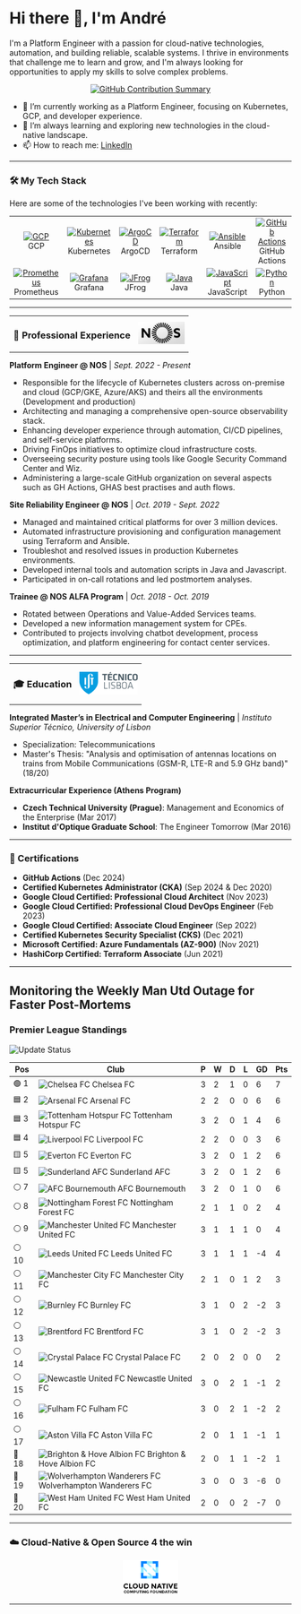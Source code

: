 # Hi there 👋, I'm André

I'm a Platform Engineer with a passion for cloud-native technologies, automation, and building reliable, scalable systems. I thrive in environments that challenge me to learn and grow, and I'm always looking for opportunities to apply my skills to solve complex problems.

<p align="center">
  <a href="https://github.com/andregribeiro">
    <img src="https://github-profile-summary-cards.vercel.app/api/cards/profile-details?username=andregribeiro&theme=radical" alt="GitHub Contribution Summary" />
  </a>
</p>

- 🔭 I’m currently working as a Platform Engineer, focusing on Kubernetes, GCP, and developer experience.
- 🌱 I’m always learning and exploring new technologies in the cloud-native landscape.
- 📫 How to reach me: [LinkedIn](https://www.linkedin.com/in/andr%C3%A9--ribeiro/)

---

### 🛠️ My Tech Stack

Here are some of the technologies I've been working with recently:

<table>
  <tr>
    <td align="center" width="96">
      <a href="#-cloud--orchestration">
        <img src="https://cdn.jsdelivr.net/gh/devicons/devicon/icons/googlecloud/googlecloud-original.svg" width="48" height="48" alt="GCP" />
      </a>
      <br>GCP
    </td>
    <td align="center" width="96">
      <a href="#-cloud--orchestration">
        <img src="https://cdn.jsdelivr.net/gh/devicons/devicon/icons/kubernetes/kubernetes-plain.svg" width="48" height="48" alt="Kubernetes" />
      </a>
      <br>Kubernetes
    </td>
    <td align="center" width="96">
      <a href="#-cicd--devops">
        <img src="https://cdn.jsdelivr.net/gh/devicons/devicon/icons/argocd/argocd-original.svg" width="48" height="48" alt="ArgoCD" />
      </a>
      <br>ArgoCD
    </td>
    <td align="center" width="96">
      <a href="#-cloud--orchestration">
        <img src="https://cdn.jsdelivr.net/gh/devicons/devicon/icons/terraform/terraform-original.svg" width="48" height="48" alt="Terraform" />
      </a>
      <br>Terraform
    </td>
    <td align="center" width="96">
      <a href="#-cloud--orchestration">
        <img src="https://cdn.jsdelivr.net/gh/devicons/devicon/icons/ansible/ansible-original.svg" width="48" height="48" alt="Ansible" />
      </a>
      <br>Ansible
    </td>
     <td align="center" width="96">
      <a href="#-cicd--devops">
        <img src="https://cdn.jsdelivr.net/gh/devicons/devicon/icons/github/github-original.svg" width="48" height="48" alt="GitHub Actions" />
      </a>
      <br>GitHub Actions
    </td>
  </tr>
  <tr>
   <td align="center" width="96">
      <a href="#-observability">
        <img src="https://cdn.jsdelivr.net/gh/devicons/devicon/icons/prometheus/prometheus-original.svg" width="48" height="48" alt="Prometheus" />
      </a>
      <br>Prometheus
    </td>
    <td align="center" width="96">
      <a href="#-observability">
        <img src="https://cdn.jsdelivr.net/gh/devicons/devicon/icons/grafana/grafana-original.svg" width="48" height="48" alt="Grafana" />
      </a>
      <br>Grafana
    </td>
     <td align="center" width="96">
      <a href="#-cicd--devops">
        <img src="https://www.vectorlogo.zone/logos/jfrog/jfrog-icon.svg" width="48" height="48" alt="JFrog" />
      </a>
      <br>JFrog
    </td>
    <td align="center" width="96">
      <a href="#-programming">
        <img src="https://cdn.jsdelivr.net/gh/devicons/devicon/icons/java/java-original.svg" width="48" height="48" alt="Java" />
      </a>
      <br>Java
    </td>
    <td align="center" width="96">
      <a href="#-programming">
        <img src="https://cdn.jsdelivr.net/gh/devicons/devicon/icons/javascript/javascript-original.svg" width="48" height="48" alt="JavaScript" />
      </a>
      <br>JavaScript
    </td>
    <td align="center" width="96">
      <a href="#-programming">
        <img src="https://cdn.jsdelivr.net/gh/devicons/devicon/icons/python/python-original.svg" width="48" height="48" alt="Python" />
      </a>
      <br>Python
    </td>
  </tr>
</table>

---

<table>
  <tr>
    <td><h3>💼 Professional Experience</h3></td>
    <td align="right"><img src="images/nos_logo.png" alt="NOS Logo" height="40"/></td>
  </tr>
</table>

**Platform Engineer @ NOS** | *Sept. 2022 - Present*

- Responsible for the lifecycle of Kubernetes clusters across on-premise and cloud (GCP/GKE, Azure/AKS) and theirs all the environments (Development and production)
- Architecting and managing a comprehensive open-source observability stack.
- Enhancing developer experience through automation, CI/CD pipelines, and self-service platforms.
- Driving FinOps initiatives to optimize cloud infrastructure costs.
- Overseeing security posture using tools like Google Security Command Center and Wiz.
- Administering a large-scale GitHub organization on several aspects such as GH Actions, GHAS best practises and auth flows.

**Site Reliability Engineer @ NOS** | *Oct. 2019 - Sept. 2022*

- Managed and maintained critical platforms for over 3 million devices.
- Automated infrastructure provisioning and configuration management using Terraform and Ansible.
- Troubleshot and resolved issues in production Kubernetes environments.
- Developed internal tools and automation scripts in Java and Javascript.
- Participated in on-call rotations and led postmortem analyses.

**Trainee @ NOS ALFA Program** | *Oct. 2018 - Oct. 2019*

- Rotated between Operations and Value-Added Services teams.
- Developed a new information management system for CPEs.
- Contributed to projects involving chatbot development, process optimization, and platform engineering for contact center services.

---

<table>
  <tr>
    <td><h3>🎓 Education</h3></td>
    <td align="right"><img src="images/ist_logo.png" alt="IST Logo" height="40"/></td>
  </tr>
</table>

**Integrated Master’s in Electrical and Computer Engineering** | *Instituto Superior Técnico, University of Lisbon*

- Specialization: Telecommunications
- Master's Thesis: "Analysis and optimisation of antennas locations on trains from Mobile Communications (GSM-R, LTE-R and 5.9 GHz band)" (18/20)

**Extracurricular Experience (Athens Program)**
- **Czech Technical University (Prague)**: Management and Economics of the Enterprise (Mar 2017)
- **Institut d'Optique Graduate School**: The Engineer Tomorrow (Mar 2016)

---

### 📜 Certifications

- **GitHub Actions** (Dec 2024)
- **Certified Kubernetes Administrator (CKA)** (Sep 2024 & Dec 2020)
- **Google Cloud Certified: Professional Cloud Architect** (Nov 2023)
- **Google Cloud Certified: Professional Cloud DevOps Engineer** (Feb 2023)
- **Google Cloud Certified: Associate Cloud Engineer** (Sep 2022)
- **Certified Kubernetes Security Specialist (CKS)** (Dec 2021)
- **Microsoft Certified: Azure Fundamentals (AZ-900)** (Nov 2021)
- **HashiCorp Certified: Terraform Associate** (Jun 2021)

---


## Monitoring the Weekly Man Utd Outage for Faster Post-Mortems

### Premier League Standings

![Update Status](https://github.com/andregribeiro/andregribeiro/workflows/Update%20Premier%20League%20Standings/badge.svg)

<!-- STANDINGS:START -->

| Pos |  Club  | P | W | D | L | GD | Pts |
|-----|------|----|---|---|---|----|----|
|  🟢 1 | <img src="https://crests.football-data.org/61.png" alt="Chelsea FC" width="20" height="20"> Chelsea FC | 3 | 2 | 1 | 0 | 6 | 7 |
|  🟦 2 | <img src="https://crests.football-data.org/57.png" alt="Arsenal FC" width="20" height="20"> Arsenal FC | 2 | 2 | 0 | 0 | 6 | 6 |
|  🟦 3 | <img src="https://crests.football-data.org/73.png" alt="Tottenham Hotspur FC" width="20" height="20"> Tottenham Hotspur FC | 3 | 2 | 0 | 1 | 4 | 6 |
|  🟦 4 | <img src="https://crests.football-data.org/64.png" alt="Liverpool FC" width="20" height="20"> Liverpool FC | 2 | 2 | 0 | 0 | 3 | 6 |
|  🟨 5 | <img src="https://crests.football-data.org/62.png" alt="Everton FC" width="20" height="20"> Everton FC | 3 | 2 | 0 | 1 | 2 | 6 |
|  🟨 5 | <img src="https://crests.football-data.org/71.png" alt="Sunderland AFC" width="20" height="20"> Sunderland AFC | 3 | 2 | 0 | 1 | 2 | 6 |
|  ⚪ 7 | <img src="https://crests.football-data.org/bournemouth.png" alt="AFC Bournemouth" width="20" height="20"> AFC Bournemouth | 3 | 2 | 0 | 1 | 0 | 6 |
|  ⚪ 8 | <img src="https://crests.football-data.org/351.png" alt="Nottingham Forest FC" width="20" height="20"> Nottingham Forest FC | 2 | 1 | 1 | 0 | 2 | 4 |
|  ⚪ 9 | <img src="https://crests.football-data.org/66.png" alt="Manchester United FC" width="20" height="20"> Manchester United FC | 3 | 1 | 1 | 1 | 0 | 4 |
|  ⚪ 10 | <img src="https://crests.football-data.org/341.png" alt="Leeds United FC" width="20" height="20"> Leeds United FC | 3 | 1 | 1 | 1 | -4 | 4 |
|  ⚪ 11 | <img src="https://crests.football-data.org/65.png" alt="Manchester City FC" width="20" height="20"> Manchester City FC | 2 | 1 | 0 | 1 | 2 | 3 |
|  ⚪ 12 | <img src="https://crests.football-data.org/328.png" alt="Burnley FC" width="20" height="20"> Burnley FC | 3 | 1 | 0 | 2 | -2 | 3 |
|  ⚪ 13 | <img src="https://crests.football-data.org/402.png" alt="Brentford FC" width="20" height="20"> Brentford FC | 3 | 1 | 0 | 2 | -2 | 3 |
|  ⚪ 14 | <img src="https://crests.football-data.org/354.png" alt="Crystal Palace FC" width="20" height="20"> Crystal Palace FC | 2 | 0 | 2 | 0 | 0 | 2 |
|  ⚪ 15 | <img src="https://crests.football-data.org/67.png" alt="Newcastle United FC" width="20" height="20"> Newcastle United FC | 3 | 0 | 2 | 1 | -1 | 2 |
|  ⚪ 16 | <img src="https://crests.football-data.org/63.png" alt="Fulham FC" width="20" height="20"> Fulham FC | 3 | 0 | 2 | 1 | -2 | 2 |
|  ⚪ 17 | <img src="https://crests.football-data.org/58.png" alt="Aston Villa FC" width="20" height="20"> Aston Villa FC | 2 | 0 | 1 | 1 | -1 | 1 |
|  🔴 18 | <img src="https://crests.football-data.org/397.png" alt="Brighton & Hove Albion FC" width="20" height="20"> Brighton & Hove Albion FC | 2 | 0 | 1 | 1 | -2 | 1 |
|  🔴 19 | <img src="https://crests.football-data.org/76.png" alt="Wolverhampton Wanderers FC" width="20" height="20"> Wolverhampton Wanderers FC | 3 | 0 | 0 | 3 | -6 | 0 |
|  🔴 20 | <img src="https://crests.football-data.org/563.png" alt="West Ham United FC" width="20" height="20"> West Ham United FC | 2 | 0 | 0 | 2 | -7 | 0 |

<!-- STANDINGS:END -->

---
### ☁️ Cloud-Native & Open Source 4 the win

<p align="center">
  <a href="https://www.cncf.io/" target="_blank">
    <img src="images/cncf.png" alt="CNCF Logo" width="100"/>
  </a>
</p>

---